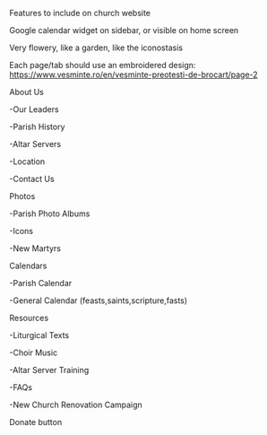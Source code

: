Features to include on church website

Google calendar widget on sidebar, or visible on home screen

Very flowery, like a garden, like the iconostasis

Each page/tab should use an embroidered design:
https://www.vesminte.ro/en/vesminte-preotesti-de-brocart/page-2

About Us

-Our Leaders

-Parish History

-Altar Servers

-Location

-Contact Us

Photos

-Parish Photo Albums

-Icons

-New Martyrs

Calendars

-Parish Calendar

-General Calendar (feasts,saints,scripture,fasts)

Resources

-Liturgical Texts

-Choir Music

-Altar Server Training

-FAQs

-New Church Renovation Campaign


Donate button
